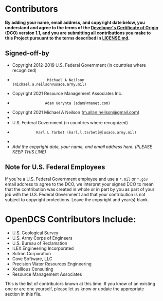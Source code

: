 # Contributors

**By adding your name, email address, and copyright date below, you understand and agree to the terms of the [Developer's Certificate of Origin](https://developercertificate.org/) (DCO) version 1.1, and you are submitting all contributions you make to this Project pursuant to the terms described in [LICENSE.md](LICENSE.md).**

## Signed-off-by

- Copyright 2012-2019 U.S. Federal Government (in countries where recognized)
-                     Michael A Neilson (michael.a.neilson@usace.army.mil)
- Copyright 2021 Resource Management Associates Inc.
-                    Adam Korynta (adam@rmanet.com)
- Copyright 2021 Michael A Neilson (m.allan.neilson@gmail.com)
-
- U.S. Federal Government (in countries where recognized)
-                Karl L Tarbet (karl.l.tarbet[@]usace.army.mil)
-  
- _Add the copyright date, your name, and email address here. (PLEASE KEEP THIS LINE)_

## Note for U.S. Federal Employees

If you're a U.S. Federal Government employee and use a `*.mil` or `*.gov` email address to agree to the DCO, we interpret your signed DCO to mean that the contribution was created in whole or in part by you as part of your job with the U.S. Federal Government and that your contribution is not subject to copyright protections.
Leave the copyright and year(s) blank.

# OpenDCS Contributors Include:

- U.S. Geological Survey
- U.S. Army Corps of Engineers
- U.S. Bureau of Reclamation
- ILEX Engineering Incorporated
- Sutron Corporation
- Cove Software, LLC
- Precision Water Resources Engineering
- Xcellious Consulting
- Resource Management Associates

This is the list of contributors known at this time. If you know of an existing one
or are one yourself, please let us know or update the appropriate section in this file.
